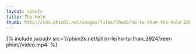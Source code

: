 ```yaml
---
layout: sieutv
title: The Hole
thumb: http://cdn.phim3s.net/images/films/thumb/ho-tu-than-the-hole-2009.jpg
---
```

{% include jwpadv src='//phim3s.net/phim-le/ho-tu-than_3924/xem-phim//video.mp4' %}